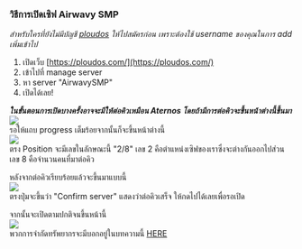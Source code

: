 ### วิธีการเปิดเซิฟ Airwavy SMP
*สำหรับใครที่ยังไม่มีบัญชี [ploudos](https://ploudos.com/register) ให้ไปสมัครก่อน เพราะต้องใช้ username ของคุณในการ add เพิ่มเข้าไป*
1. เปิดเว็บ [https://ploudos.com/](https://ploudos.com/)
2. เข้าไปที่ manage server
3. หา server "AirwavySMP"
4. เปิดได้เลย!
	
***_ในขั้นตอนการเปิดบางครั้งอาจจะมีให้ต่อคิวเหมือน Aternos โดยถ้ามีการต่อคิวจะขึ้นหน้าต่างนี้ขึ้นมา_***
<br>
![](https://i.ibb.co/XjdJ4x5/Screen-Shot-2564-10-08-at-18-19-31.png)
<br>
รอให้แถบ progress เต็มร้อยจากนั้นก็จะขึ้นหน้าต่างนี้
<br>
![](https://i.ibb.co/kxWFvLY/Screen-Shot-2564-10-08-at-18-20-15.png)
<br>
ตรง Position จะมีเลขในลักษณะนี้ "2/8" เลข 2 คือตำแหน่งเซิฟของเราซึ่งจะต่างกันออกไปส่วนเลข 8 คือจำนวนคนที่มาต่อคิว

หลังจากต่อคิวเรียบร้อยแล้วจะขึ้นมาแบบนี้
<br>
![](https://i.ibb.co/mcBZK0d/Screen-Shot-2564-10-08-at-18-21-56.png)
<br>
ตรงปุ่มจะขึ้นว่า "Confirm server" แสดงว่าต่อคิวเสร็จ ให้กดไปได้เลยเพื่อรอเปิด

จากนั้นจะเปิดตามปกติจนขึ้นหน้านี้
<br>
![](https://i.ibb.co/DRmwNvX/Screen-Shot-2564-10-08-at-18-23-49.png)
<br>
พวกการจำกัดทรัพยากรจะมีบอกอยู่ในบทความนี้ [HERE](https://it-airwavy.herokuapp.com/article/%E0%B8%82%E0%B9%89%E0%B8%AD%E0%B8%A1%E0%B8%B9%E0%B8%A5%E0%B9%80%E0%B8%81%E0%B8%B5%E0%B9%88%E0%B8%A2%E0%B8%A7%E0%B8%81%E0%B8%B1%E0%B8%9A-Airwavy-Smp.md/867255243cf774e9be0f60e3174585cb39197fad)
